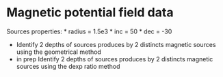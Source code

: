 Magnetic potential field data
=============================

Sources properties: 
    * radius = 1.5e3
    * inc = 50
    * dec = -30

* Identify 2 depths of sources produces by 2 distincts magnetic sources using the geometrical method
* in prep Identify 2 depths of sources produces by 2 distincts magnetic sources using the dexp ratio method

    
